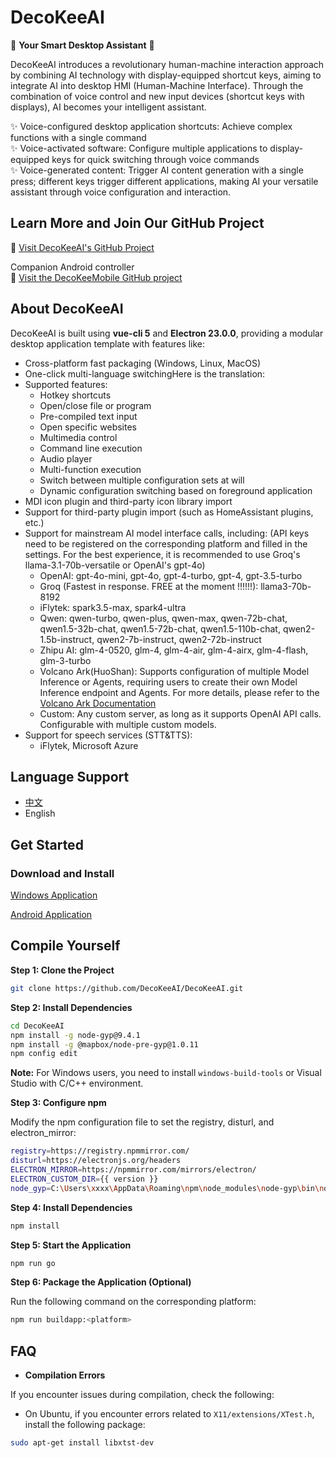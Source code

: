 **DecoKeeAI**
================

🌟 **Your Smart Desktop Assistant** 🌟

DecoKeeAI introduces a revolutionary human-machine interaction approach by combining AI technology with display-equipped shortcut keys, aiming to integrate AI into desktop HMI (Human-Machine Interface). Through the combination of voice control and new input devices (shortcut keys with displays), AI becomes your intelligent assistant.

✨ Voice-configured desktop application shortcuts: Achieve complex functions with a single command <br/>
✨ Voice-activated software: Configure multiple applications to display-equipped keys for quick switching through voice commands  <br/>
✨ Voice-generated content: Trigger AI content generation with a single press; different keys trigger different applications, making AI your versatile assistant through voice configuration and interaction.

**Learn More and Join Our GitHub Project**
------------------------------------------

🔗 [Visit DecoKeeAI's GitHub Project](https://github.com/DecoKeeAI/DecoKeeAI)

Companion Android controller<br/>
🔗 [Visit the DecoKeeMobile GitHub project](https://github.com/DecoKeeAI/DecoKeeMobile) 

**About DecoKeeAI**
-------------------

DecoKeeAI is built using **vue-cli 5** and **Electron 23.0.0**, providing a modular desktop application template with features like:

* Cross-platform fast packaging (Windows, Linux, MacOS)
* One-click multi-language switchingHere is the translation:
* Supported features:
  - Hotkey shortcuts
  - Open/close file or program
  - Pre-compiled text input
  - Open specific websites
  - Multimedia control
  - Command line execution
  - Audio player
  - Multi-function execution
  - Switch between multiple configuration sets at will
  - Dynamic configuration switching based on foreground application
* MDI icon plugin and third-party icon library import
* Support for third-party plugin import (such as HomeAssistant plugins, etc.)
* Support for mainstream AI model interface calls, including: (API keys need to be registered on the corresponding platform and filled in the settings. For the best experience, it is recommended to use Groq's llama-3.1-70b-versatile or OpenAI's gpt-4o)
    - OpenAI: gpt-4o-mini, gpt-4o, gpt-4-turbo, gpt-4, gpt-3.5-turbo
    - Groq (Fastest in response. FREE at the moment !!!!!!): llama3-70b-8192
    - iFlytek: spark3.5-max, spark4-ultra
    - Qwen: qwen-turbo, qwen-plus, qwen-max, qwen-72b-chat, qwen1.5-32b-chat, qwen1.5-72b-chat, qwen1.5-110b-chat, qwen2-1.5b-instruct, qwen2-7b-instruct, qwen2-72b-instruct
    - Zhipu AI: glm-4-0520, glm-4, glm-4-air, glm-4-airx, glm-4-flash, glm-3-turbo
    - Volcano Ark(HuoShan): Supports configuration of multiple Model Inference or Agents, requiring users to create their own Model Inference endpoint and Agents. For more details, please refer to the [Volcano Ark Documentation](https://www.volcengine.com/docs/82379/1267885)
    - Custom: Any custom server, as long as it supports OpenAI API calls. Configurable with multiple custom models.
* Support for speech services (STT&TTS):
    - iFlytek, Microsoft Azure

**Language Support**
--------------------

* [中文](https://github.com/DecoKeeAI/DecoKeeAI/README-CN.md)
* English

**Get Started**
---------------

### **Download and Install**

[Windows Application](https://github.com/DecoKeeAI/DecoKeeAI/releases)

[Android Application](https://github.com/DecoKeeAI/DecoKeeMobile/releases)

**Compile Yourself**
--------------------

**Step 1: Clone the Project**

```bash
git clone https://github.com/DecoKeeAI/DecoKeeAI.git
```

**Step 2: Install Dependencies**

```bash
cd DecoKeeAI
npm install -g node-gyp@9.4.1
npm install -g @mapbox/node-pre-gyp@1.0.11
npm config edit
```

**Note:** For Windows users, you need to install `windows-build-tools` or Visual Studio with C/C++ environment.

**Step 3: Configure npm**

Modify the npm configuration file to set the registry, disturl, and electron_mirror:
```bash
registry=https://registry.npmmirror.com/
disturl=https://electronjs.org/headers
ELECTRON_MIRROR=https://npmmirror.com/mirrors/electron/
ELECTRON_CUSTOM_DIR={{ version }}
node_gyp=C:\Users\xxxx\AppData\Roaming\npm\node_modules\node-gyp\bin\node-gyp.js
```

**Step 4: Install Dependencies**

```bash
npm install
```

**Step 5: Start the Application**

```bash
npm run go
```

**Step 6: Package the Application (Optional)**

Run the following command on the corresponding platform:
```bash
npm run buildapp:<platform>
```

**FAQ**
----

* **Compilation Errors**

If you encounter issues during compilation, check the following:

* On Ubuntu, if you encounter errors related to `X11/extensions/XTest.h`, install the following package:
```bash
sudo apt-get install libxtst-dev
```
